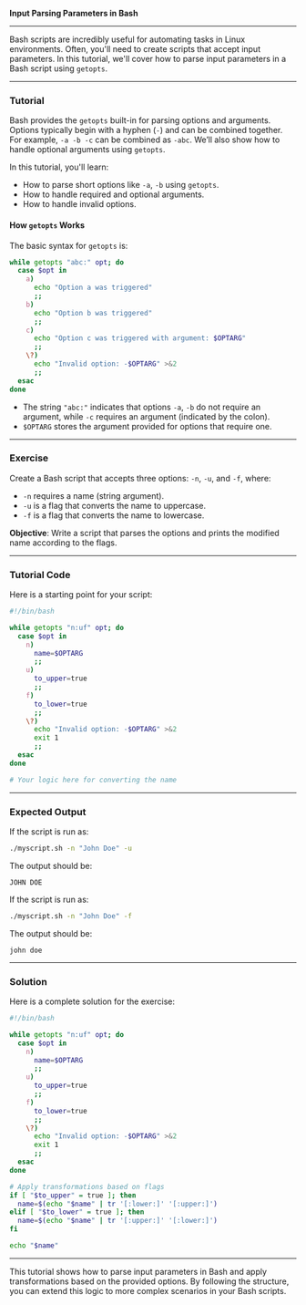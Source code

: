 **Input Parsing Parameters in Bash**

---

Bash scripts are incredibly useful for automating tasks in Linux environments. Often, you'll need to create scripts that accept input parameters. In this tutorial, we'll cover how to parse input parameters in a Bash script using `getopts`.

---

### **Tutorial**

Bash provides the `getopts` built-in for parsing options and arguments. Options typically begin with a hyphen (`-`) and can be combined together. For example, `-a -b -c` can be combined as `-abc`. We’ll also show how to handle optional arguments using `getopts`.

In this tutorial, you'll learn:
- How to parse short options like `-a`, `-b` using `getopts`.
- How to handle required and optional arguments.
- How to handle invalid options.

#### **How `getopts` Works**

The basic syntax for `getopts` is:
```bash
while getopts "abc:" opt; do
  case $opt in
    a)
      echo "Option a was triggered"
      ;;
    b)
      echo "Option b was triggered"
      ;;
    c)
      echo "Option c was triggered with argument: $OPTARG"
      ;;
    \?)
      echo "Invalid option: -$OPTARG" >&2
      ;;
  esac
done
```

- The string `"abc:"` indicates that options `-a`, `-b` do not require an argument, while `-c` requires an argument (indicated by the colon).
- `$OPTARG` stores the argument provided for options that require one.

---

### **Exercise**

Create a Bash script that accepts three options: `-n`, `-u`, and `-f`, where:
- `-n` requires a name (string argument).
- `-u` is a flag that converts the name to uppercase.
- `-f` is a flag that converts the name to lowercase.

**Objective**: Write a script that parses the options and prints the modified name according to the flags.

---

### **Tutorial Code**

Here is a starting point for your script:
```bash
#!/bin/bash

while getopts "n:uf" opt; do
  case $opt in
    n)
      name=$OPTARG
      ;;
    u)
      to_upper=true
      ;;
    f)
      to_lower=true
      ;;
    \?)
      echo "Invalid option: -$OPTARG" >&2
      exit 1
      ;;
  esac
done

# Your logic here for converting the name
```

---

### **Expected Output**

If the script is run as:
```bash
./myscript.sh -n "John Doe" -u
```

The output should be:
```
JOHN DOE
```

If the script is run as:
```bash
./myscript.sh -n "John Doe" -f
```

The output should be:
```
john doe
```

---

### **Solution**

Here is a complete solution for the exercise:
```bash
#!/bin/bash

while getopts "n:uf" opt; do
  case $opt in
    n)
      name=$OPTARG
      ;;
    u)
      to_upper=true
      ;;
    f)
      to_lower=true
      ;;
    \?)
      echo "Invalid option: -$OPTARG" >&2
      exit 1
      ;;
  esac
done

# Apply transformations based on flags
if [ "$to_upper" = true ]; then
  name=$(echo "$name" | tr '[:lower:]' '[:upper:]')
elif [ "$to_lower" = true ]; then
  name=$(echo "$name" | tr '[:upper:]' '[:lower:]')
fi

echo "$name"
```

---

This tutorial shows how to parse input parameters in Bash and apply transformations based on the provided options. By following the structure, you can extend this logic to more complex scenarios in your Bash scripts.


